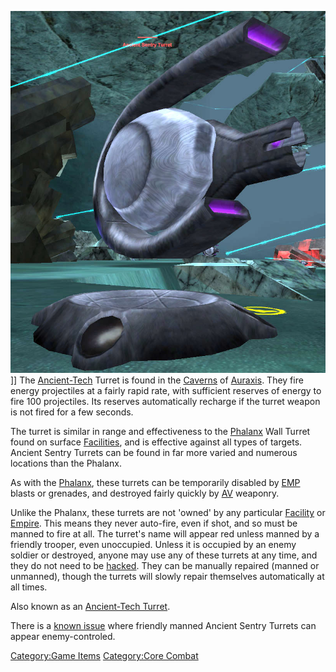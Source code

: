 ![](images/AT_Turret.jpg "fig:AT_Turret.jpg")\]\] The
[Ancient-Tech](Ancient.$1.md "wikilink") Turret is found in the
[Caverns](Caverns.md "wikilink") of [Auraxis](Auraxis.md "wikilink"). They
fire energy projectiles at a fairly rapid rate, with sufficient reserves
of energy to fire 100 projectiles. Its reserves automatically recharge
if the turret weapon is not fired for a few seconds.

The turret is similar in range and effectiveness to the
[Phalanx](Phalanx.md "wikilink") Wall Turret found on surface
[Facilities](Facilities.md "wikilink"), and is effective against all types
of targets. Ancient Sentry Turrets can be found in far more varied and
numerous locations than the Phalanx.

As with the [Phalanx](Phalanx.md "wikilink"), these turrets can be
temporarily disabled by [EMP](EMP.md "wikilink") blasts or grenades, and
destroyed fairly quickly by [AV](Anti.$1.md "wikilink") weaponry.

Unlike the Phalanx, these turrets are not 'owned' by any particular
[Facility](Facility.md "wikilink") or [Empire](Empire.md "wikilink"). This
means they never auto-fire, even if shot, and so must be manned to fire
at all. The turret's name will appear red unless manned by a friendly
trooper, even unoccupied. Unless it is occupied by an enemy soldier or
destroyed, anyone may use any of these turrets at any time, and they do
not need to be [hacked](hack.md "wikilink"). They can be manually repaired
(manned or unmanned), though the turrets will slowly repair themselves
automatically at all times.

Also known as an [Ancient-Tech Turret](Ancient.$1.md "wikilink").

There is a [known issue](Known_Issues.md "wikilink") where friendly manned
Ancient Sentry Turrets can appear enemy-controled.

[Category:Game Items](Category:Game_Items.md "wikilink") [Category:Core
Combat](Category:Core_Combat.md "wikilink")
